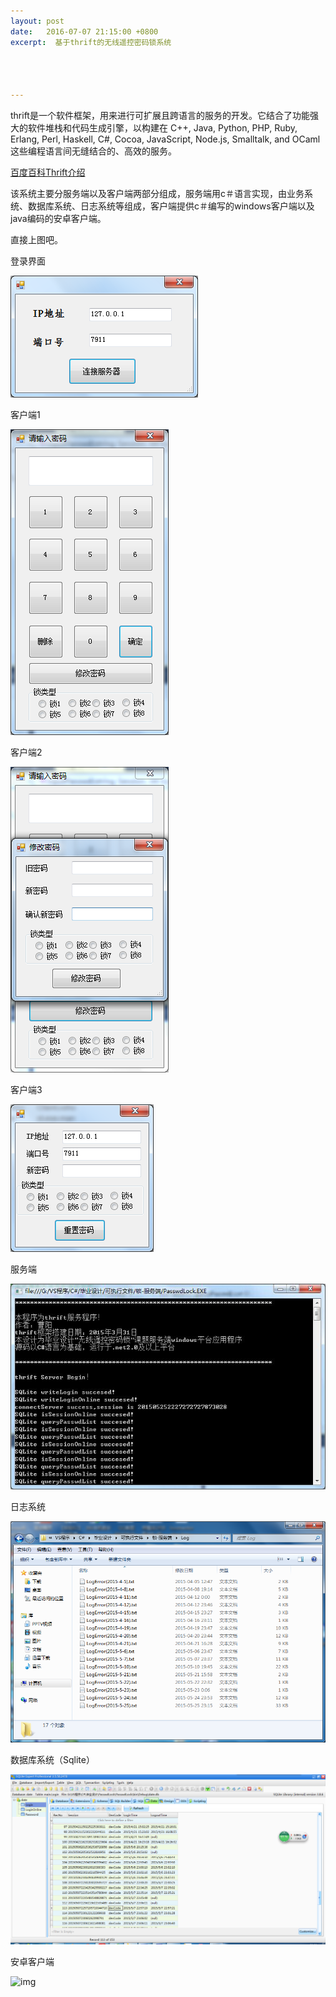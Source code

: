 ```yaml
---
layout: post
date:   2016-07-07 21:15:00 +0800
excerpt:  基于thrift的无线遥控密码锁系统




---
```

thrift是一个软件框架，用来进行可扩展且跨语言的服务的开发。它结合了功能强大的软件堆栈和代码生成引擎，以构建在 C++, Java, Python, PHP, Ruby, Erlang, Perl, Haskell, C#, Cocoa, JavaScript, Node.js, Smalltalk, and OCaml 这些编程语言间无缝结合的、高效的服务。

[百度百科Thrift介绍](http://baike.baidu.com/link?url=OLDN2uZThldjMHCXQhPk8XGPKVyFeBjcjoev8bpKQtlQs-e70K-D0vv7jEa1d5ujIfO3Z9JrezZlrNaLr0Umpa)

该系统主要分服务端以及客户端两部分组成，服务端用c＃语言实现，由业务系统、数据库系统、日志系统等组成，客户端提供c＃编写的windows客户端以及java编码的安卓客户端。

直接上图吧。

登录界面

![img](img/login.png ) 

客户端1

![img](img/client.png ) 

客户端2

![img](img/client2.png ) 

客户端3

![img](img/client3.png ) 

服务端

![img](img/server.png ) 

日志系统

![img](img/log.png ) 

数据库系统（Sqlite）

![img](img/sqlite.png ) 

安卓客户端

![img](img/android.png ) 